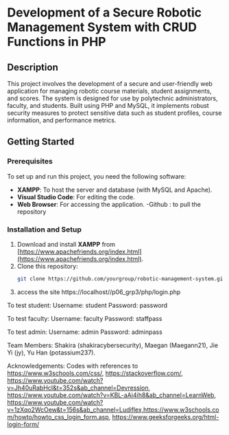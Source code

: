 # Development of a Secure Robotic Management System with CRUD Functions in PHP

## Description
This project involves the development of a secure and user-friendly web application for managing robotic course materials, student assignments, and scores. The system is designed for use by polytechnic administrators, faculty, and students. Built using PHP and MySQL, it implements robust security measures to protect sensitive data such as student profiles, course information, and performance metrics.

## Getting Started

### Prerequisites
To set up and run this project, you need the following software:
- **XAMPP**: To host the server and database (with MySQL and Apache).
- **Visual Studio Code**: For editing the code.
- **Web Browser**: For accessing the application.
-Github : to pull the repository

### Installation and Setup
1. Download and install **XAMPP** from [https://www.apachefriends.org/index.html](https://www.apachefriends.org/index.html).
2. Clone this repository:
   ```bash
   git clone https://github.com/yourgroup/robotic-management-system.git
3. access the site https://localhost//p06_grp3/php/login.php

To test student:
Username: student
Password: password

To test faculty:
Username: faculty
Password: staffpass

To test admin:
Username: admin
Password: adminpass

Team Members: Shakira (shakiracybersecurity),
Maegan (Maegann21), 
Jie Yi (jy), 
Yu Han (potassium237).

Acknowledgements: Codes with references to https://www.w3schools.com/css/, https://stackoverflow.com/, 
https://www.youtube.com/watch?v=Jh40uRabHcI&t=352s&ab_channel=Devression, https://www.youtube.com/watch?v=KBL-aAi4ih8&ab_channel=LearnWeb,
https://www.youtube.com/watch?v=1zXqo2WcOew&t=156s&ab_channel=Ludiflex,https://www.w3schools.com/howto/howto_css_login_form.asp,
https://www.geeksforgeeks.org/html-login-form/